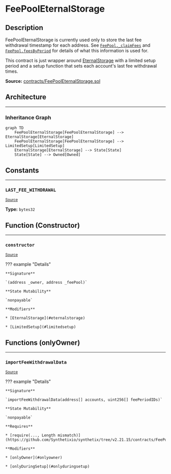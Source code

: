 # FeePoolEternalStorage

## Description

FeePoolEternalStorage is currently used only to store the last fee withdrawal timestamp for each address. See [`FeePool._claimFees`](FeePool.md#_claimFees) and [`FeePool.feesByPeriod`](FeePool.md#feesbyperiod) for details of what this information is used for.


This contract is just wrapper around [EternalStorage](EternalStorage.md) with a limited setup period and a setup function that sets each account's last fee withdrawal times.



**Source:** [contracts/FeePoolEternalStorage.sol](https://github.com/Synthetixio/synthetix/tree/v2.21.15/contracts/FeePoolEternalStorage.sol)

## Architecture

---
### Inheritance Graph

```mermaid
graph TD
    FeePoolEternalStorage[FeePoolEternalStorage] --> EternalStorage[EternalStorage]
    FeePoolEternalStorage[FeePoolEternalStorage] --> LimitedSetup[LimitedSetup]
    EternalStorage[EternalStorage] --> State[State]
    State[State] --> Owned[Owned]
```

## Constants

---
### `LAST_FEE_WITHDRAWAL`

<sub>[Source](https://github.com/Synthetixio/synthetix/tree/v2.21.15/contracts/FeePoolEternalStorage.sol#L10)</sub>





**Type:** `bytes32`

## Function (Constructor)

---
### `constructor`

<sub>[Source](https://github.com/Synthetixio/synthetix/tree/v2.21.15/contracts/FeePoolEternalStorage.sol#L12)</sub>



??? example "Details"

    **Signature**

    `(address _owner, address _feePool)`

    **State Mutability**

    `nonpayable`

    **Modifiers**

    * [EternalStorage](#eternalstorage)

    * [LimitedSetup](#limitedsetup)

## Functions (onlyOwner)

---
### `importFeeWithdrawalData`

<sub>[Source](https://github.com/Synthetixio/synthetix/tree/v2.21.15/contracts/FeePoolEternalStorage.sol#L14)</sub>



??? example "Details"

    **Signature**

    `importFeeWithdrawalData(address[] accounts, uint256[] feePeriodIDs)`

    **State Mutability**

    `nonpayable`

    **Requires**

    * [require(..., Length mismatch)](https://github.com/Synthetixio/synthetix/tree/v2.21.15/contracts/FeePoolEternalStorage.sol#L19)

    **Modifiers**

    * [onlyOwner](#onlyowner)

    * [onlyDuringSetup](#onlyduringsetup)

